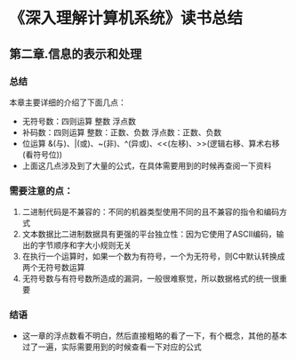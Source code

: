 # 《深入理解计算机系统》读书总结
## 第二章.信息的表示和处理
### 总结
本章主要详细的介绍了下面几点：
- 无符号数：四则运算
    整数
    浮点数
- 补码数：四则运算
    整数：正数、负数
    浮点数：正数、负数
- 位运算
    &(与)、|(或)、~(非)、^(异或)、<<(左移)、>>(逻辑右移、算术右移(看符号位))
- 上面这几点涉及到了大量的公式，在具体需要用到的时候再查阅一下资料

### 需要注意的点：
1. 二进制代码是不兼容的：不同的机器类型使用不同的且不兼容的指令和编码方式
2. 文本数据比二进制数据具有更强的平台独立性：因为它使用了ASCII编码，输出的字节顺序和字大小规则无关
3. 在执行一个运算时，如果一个数为有符号，一个为无符号，则C中默认转换成两个无符号数运算
4. 无符号数与有符号数所造成的漏洞，一般很难察觉，所以数据格式的统一很重要

### 结语
- 这一章的浮点数看不明白，然后直接粗略的看了一下，有个概念，其他的基本过了一遍，实际需要用到的时候查看一下对应的公式


